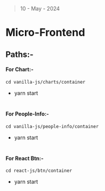 > 10 - May - 2024

# Micro-Frontend

## Paths:-

#### For Chart:-
```
cd vanilla-js/charts/container
```
- yarn start

#

#### For People-Info:-
```
cd vanilla-js/people-info/container
```
- yarn start

#

#### For React Btn:-
```
cd react-js/btn/container
```
- yarn start